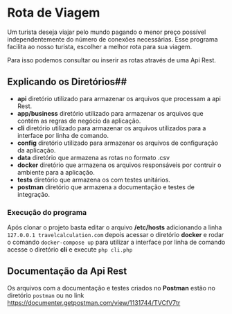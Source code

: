 # Rota de Viagem #

Um turista deseja viajar pelo mundo pagando o menor preço possível independentemente do número de conexões necessárias.
Esse programa facilita ao nosso turista, escolher a melhor rota para sua viagem.

Para isso podemos consultar ou inserir as rotas através de uma Api Rest.


## Explicando os Diretórios## 


* **api** diretório utilizado para armazenar os arquivos que processam a api Rest.
* **app/business** diretório utilizado para armazenar os arquivos que contém as regras de negócio da aplicação.
* **cli** diretório utilizado para armazenar os arquivos utilizados para a interface por linha de comando.
* **config** diretório utilizado para armazenar os arquivos de configuração da aplicação.
* **data** diretório que armazena as rotas no formato .csv
* **docker** diretório que armazena os arquivos responsáveis por contruir o ambiente para a aplicação.
* **tests** diretório que armazena os com testes unitários.
* **postman** diretório que armazena a documentação e testes de integração.


### Execução do programa ###
Após clonar o projeto basta editar o arquivo **/etc/hosts** adicionando a linha ```127.0.0.1 travelcalculation.com```
depois acessar o diretório **docker** e rodar o comando ```docker-compose up```
para utilizar a interface por linha de comando acesse o diretório **cli** e execute ```php cli.php```

## Documentação da Api Rest ##
Os arquivos com a documentação e testes criados no **Postman** estão no diretório ```postman``` ou no link https://documenter.getpostman.com/view/1131744/TVCfV7tr


